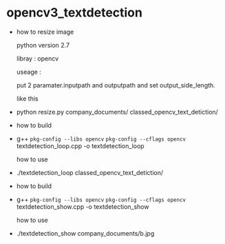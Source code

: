 # opencv3_textdetection

* how to resize image

  python version 2.7

  libray : opencv

  useage :

  put 2 paramater.inputpath and outputpath and set output_side_length.

  like this        

- python resize.py company_documents/ classed_opencv_text_detiction/

* how to build 

- g++ `pkg-config --libs opencv` `pkg-config --cflags opencv` textdetection_loop.cpp -o textdetection_loop

  how to use

 - ./textdetection_loop classed_opencv_text_detiction/

* how to build 

- g++ `pkg-config --libs opencv` `pkg-config --cflags opencv` textdetection_show.cpp -o textdetection_show

  how to use
  
- ./textdetection_show company_documents/b.jpg

